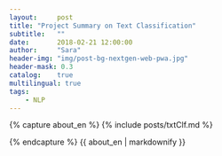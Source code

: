 ```yaml
---
layout:     post
title: "Project Summary on Text Classification"
subtitle:   ""
date:       2018-02-21 12:00:00
author:     "Sara"
header-img: "img/post-bg-nextgen-web-pwa.jpg"
header-mask: 0.3
catalog:    true
multilingual: true
tags:
    - NLP
---
```



<div class="zh post-container">
{% capture about_en %}
{% include posts/txtClf.md %}

{% endcapture %}
{{ about_en | markdownify }}
</div>

<div class="en post-container">

</div>

